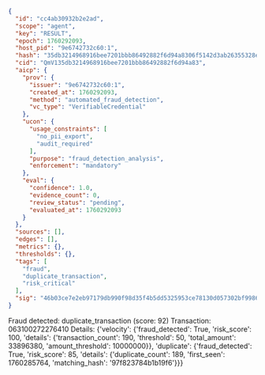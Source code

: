 ```json
{
  "id": "cc4ab30932b2e2ad",
  "scope": "agent",
  "key": "RESULT",
  "epoch": 1760292093,
  "host_pid": "9e6742732c60:1",
  "hash": "35db3214968916bee7201bbb86492882f6d94a8306f5142d3ab26355328e76f8",
  "cid": "QmV135db3214968916bee7201bbb86492882f6d94a83",
  "aicp": {
    "prov": {
      "issuer": "9e6742732c60:1",
      "created_at": 1760292093,
      "method": "automated_fraud_detection",
      "vc_type": "VerifiableCredential"
    },
    "ucon": {
      "usage_constraints": [
        "no_pii_export",
        "audit_required"
      ],
      "purpose": "fraud_detection_analysis",
      "enforcement": "mandatory"
    },
    "eval": {
      "confidence": 1.0,
      "evidence_count": 0,
      "review_status": "pending",
      "evaluated_at": 1760292093
    }
  },
  "sources": [],
  "edges": [],
  "metrics": {},
  "thresholds": {},
  "tags": [
    "fraud",
    "duplicate_transaction",
    "risk_critical"
  ],
  "sig": "46b03ce7e2eb97179db990f98d35f4b5dd5325953ce78130d057302bf9986987"
}
```

Fraud detected: duplicate_transaction (score: 92)
Transaction: 063100272276410
Details: {'velocity': {'fraud_detected': True, 'risk_score': 100, 'details': {'transaction_count': 190, 'threshold': 50, 'total_amount': 33896380, 'amount_threshold': 10000000}}, 'duplicate': {'fraud_detected': True, 'risk_score': 85, 'details': {'duplicate_count': 189, 'first_seen': 1760285764, 'matching_hash': '97f823784b1b19f6'}}}